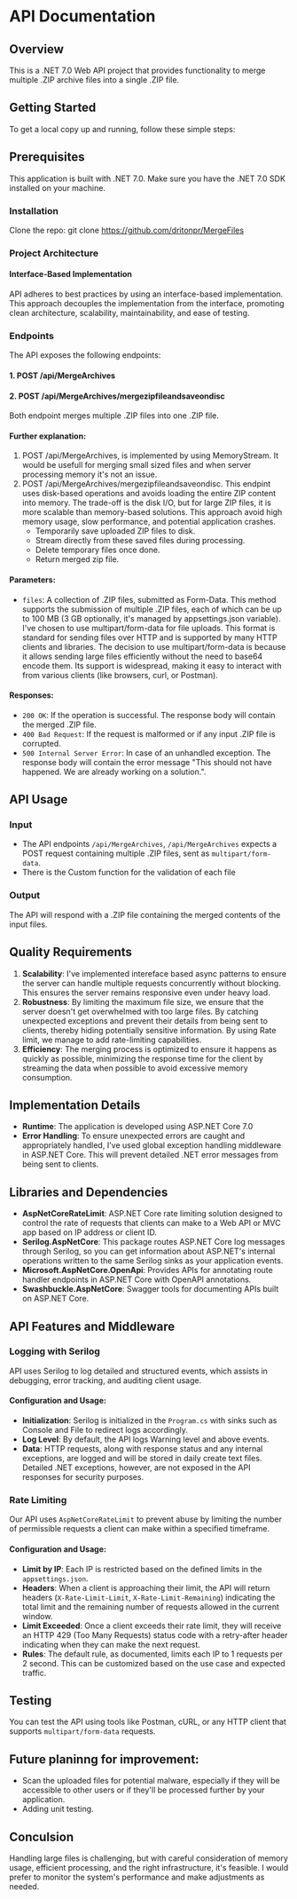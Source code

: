 # API Documentation

## Overview
 This is a .NET 7.0 Web API project that provides functionality to merge multiple .ZIP archive files into a single .ZIP file.

## Getting Started
To get a local copy up and running, follow these simple steps:
## Prerequisites
This application is built with .NET 7.0. Make sure you have the .NET 7.0 SDK installed on your machine.

### Installation
Clone the repo: git clone https://github.com/dritonpr/MergeFiles

### Project Architecture
#### Interface-Based Implementation
 API adheres to best practices by using an interface-based implementation. This approach decouples the implementation from the interface, promoting clean architecture, scalability, maintainability, and ease of testing.

### Endpoints
The API exposes the following endpoints:
#### 1. POST /api/MergeArchives
#### 2. POST /api/MergeArchives/mergezipfileandsaveondisc

Both endpoint merges multiple .ZIP files into one .ZIP file. 
#### Further explanation:
1. POST /api/MergeArchives, is implemented by using MemoryStream. It would be usefull for merging small sized files and when server processing memory it's not an issue.
2. POST /api/MergeArchives/mergezipfileandsaveondisc. This endpint uses disk-based operations and avoids loading the entire ZIP content into memory. The trade-off is the disk I/O, but for large ZIP files, it is more scalable than memory-based solutions. This approach avoid high memory usage, slow performance, and potential application crashes.
   - Temporarily save uploaded ZIP files to disk.
   - Stream directly from these saved files during processing.
   - Delete temporary files once done.
   - Return merged zip file.

#### Parameters:
- `files`: A collection of .ZIP files, submitted as Form-Data. This method supports the submission of multiple .ZIP files, each of which can be up to 100 MB (3 GB optionally, it's managed by appsettings.json variable).
I've chosen to use multipart/form-data for file uploads. This format is standard for sending files over HTTP and is supported by many HTTP clients and libraries. The decision to use multipart/form-data is because it allows sending large files efficiently without the need to base64 encode them. Its support is widespread, making it easy to interact with from various clients (like browsers, curl, or Postman). 
#### Responses:
- `200 OK`: If the operation is successful. The response body will contain the merged .ZIP file. 
- `400 Bad Request`: If the request is malformed or if any input .ZIP file is corrupted.
- `500 Internal Server Error`: In case of an unhandled exception. The response body will contain the error message "This should not have happened. We are already working on a solution.".

## API Usage
### Input
- The API endpoints `/api/MergeArchives`, `/api/MergeArchives` expects a POST request containing multiple .ZIP files, sent as `multipart/form-data`.
- There is the Custom function for the validation of each file
### Output
The API will respond with a .ZIP file containing the merged contents of the input files.

## Quality Requirements
1. **Scalability**: I've implemented intereface based async patterns to ensure the server can handle multiple requests concurrently without blocking. This ensures the server remains responsive even under heavy load.
2. **Robustness**: By limiting the maximum file size, we ensure that the server doesn't get overwhelmed with too large files. By catching unexpected exceptions and prevent their details from being sent to clients, thereby hiding potentially sensitive information. By using Rate limit, we manage to add rate-limiting capabilities.
3. **Efficiency**: The merging process is optimized to ensure it happens as quickly as possible, minimizing the response time for the client by streaming the data when possible to avoid excessive memory consumption.

## Implementation Details
- **Runtime**: The application is developed using ASP.NET Core 7.0
- **Error Handling**: To ensure unexpected errors are caught and appropriately handled, I've used global exception handling middleware in ASP.NET Core. This will prevent detailed .NET error messages from being sent to clients.

## Libraries and Dependencies
- **AspNetCoreRateLimit**: ASP.NET Core rate limiting solution designed to control the rate of requests that clients can make to a Web API or MVC app based on IP address or client ID.
- **Serilog.AspNetCore**: This package routes ASP.NET Core log messages through Serilog, so you can get information about ASP.NET's internal operations written to the same Serilog sinks as your application events.
- **Microsoft.AspNetCore.OpenApi**: Provides APIs for annotating route handler endpoints in ASP.NET Core with OpenAPI annotations.
- **Swashbuckle.AspNetCore**: Swagger tools for documenting APIs built on ASP.NET Core.

## API Features and Middleware

### Logging with Serilog
API uses Serilog to log detailed and structured events, which assists in debugging, error tracking, and auditing client usage.

#### Configuration and Usage:
- **Initialization**: Serilog is initialized in the `Program.cs` with sinks such as Console and File to redirect logs accordingly.
- **Log Level**: By default, the API logs Warning level and above events.
- **Data**: HTTP requests, along with response status and any internal exceptions, are logged and will be stored in daily create text files. Detailed .NET exceptions, however, are not exposed in the API responses for security purposes.

### Rate Limiting
Our API uses `AspNetCoreRateLimit` to prevent abuse by limiting the number of permissible requests a client can make within a specified timeframe.

#### Configuration and Usage:
- **Limit by IP**: Each IP is restricted based on the defined limits in the `appsettings.json`. 
- **Headers**: When a client is approaching their limit, the API will return headers (`X-Rate-Limit-Limit`, `X-Rate-Limit-Remaining`) indicating the total limit and the remaining number of requests allowed in the current window.
- **Limit Exceeded**: Once a client exceeds their rate limit, they will receive an HTTP 429 (Too Many Requests) status code with a retry-after header indicating when they can make the next request.
- **Rules**: The default rule, as documented, limits each IP to 1 requests per 2 second. This can be customized based on the use case and expected traffic.

## Testing
You can test the API using tools like Postman, cURL, or any HTTP client that supports `multipart/form-data` requests.

## Future planinng for improvement:
- Scan the uploaded files for potential malware, especially if they will be accessible to other users or if they'll be processed further by your application.
- Adding unit testing.
## Conculsion
Handling large files is challenging, but with careful consideration of memory usage, efficient processing, and the right infrastructure, it's feasible. I would prefer to monitor the system's performance and make adjustments as needed.
